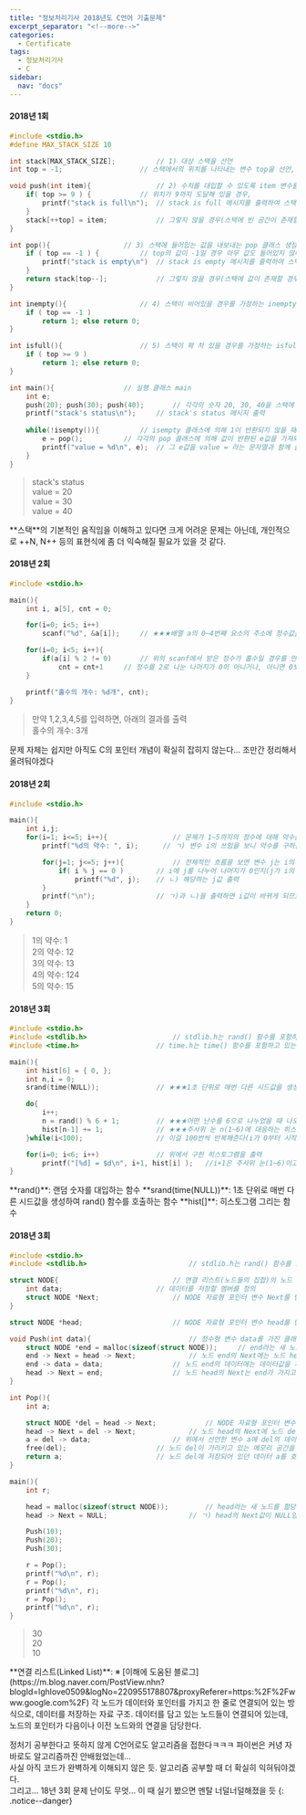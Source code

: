 ```yaml
---
title: "정보처리기사 2018년도 C언어 기출문제"
excerpt_separator: "<!--more-->"
categories:
  - Certificate
tags:
  - 정보처리기사
  - C
sidebar:
  nav: "docs"
---
```

#### 2018년 1회
```c++
#include <stdio.h>
#define MAX_STACK_SIZE 10

int stack[MAX_STACK_SIZE];			// 1) 대상 스택을 선언
int top = -1;					// 스택에서의 위치를 나타내는 변수 top을 선언, -1로 초기값을 설정함

void push(int item){				// 2) 수치를 대입할 수 있도록 item 변수를 갖는 push 클래스 생성
	if( top >= 9 ) {			// 위치가 9까지 도달해 있을 경우,
		printf("stack is full\n");	// stack is full 메시지를 출력하여 스택이 꽉 차 있음을 알림
	}
	stack[++top] = item;			// 그렇지 않을 경우(스택에 빈 공간이 존재할 경우), top에 1을 더해 위치를 설정한 후 item 값을 대입해줌
}

int pop(){					// 3) 스택에 들어있는 값을 내보내는 pop 클래스 생성
	if ( top == -1 ) {			// top의 값이 -1일 경우 아무 값도 들어있지 않다는 의미이므로,
		printf("stack is empty\n")	// stack is empty 메시지를 출력하여 스택이 비어 있음을 알림
	}
	return stack[top--];			// 그렇지 않을 경우(스택에 값이 존재할 경우), top에 1을 뺀 위치의 값을 반환한다
}

int inempty(){					// 4) 스택이 비어있을 경우를 가정하는 inempty 클래스 생성
	if ( top == -1 )
		return 1; else return 0;
}

int isfull(){					// 5) 스택이 꽉 차 있을 경우를 가정하는 isfull 클래스 생성
	if ( top >= 9 )
		return 1; else return 0;
}

int main(){					// 실행 클래스 main
	int e;
	push(20); push(30); push(40);		// 각각의 숫자 20, 30, 40을 스택에 대입하는 push 클래스 실행
	printf("stack's status\n");		// stack's status 메시지 출력
	
	while(!isempty()){			// isempty 클래스에 의해 1이 반환되지 않을 때까지(0일 때까지)
		e = pop();			// 각각의 pop 클래스에 의해 값이 반환된 e값을 가져와서
		printf("value = %d\n", e);	// 그 e값을 value = 라는 문자열과 함께 출력함
	}
}
```
>stack's status  
value = 20  
value = 30  
value = 40

<div class="notice--info" markdown="1">
**스택**의 기본적인 움직임을 이해하고 있다면 크게 어려운 문제는 아닌데, 개인적으로 ++N, N++ 등의 표현식에 좀 더 익숙해질 필요가 있을 것 같다.
</div>

#### 2018년 2회
```c++
#include <stdio.h>

main(){
	int i, a[5], cnt = 0;

	for(i=0; i<5; i++)
		scanf("%d", &a[i]);		// ★★★배열 a의 0~4번째 요소의 주소에 정수값을 입력하라는 의미

	for(i=0; i<5; i++){
		if(a[i] % 2 != 0)		// 위의 scanf에서 받은 정수가 홀수일 경우를 만들어줘야 하므로,
			cnt = cnt+1		// 정수를 2로 나눈 나머지가 0이 아니거나, 아니면 0보다 큰 경우를 만들어줘야 함(>0도 가능)
	}

	printf("홀수의 개수: %d개", cnt);
}
```
> 만약 1,2,3,4,5를 입력하면, 아래의 결과를 출력  
홀수의 개수: 3개
<div class="notice--info" markdown="1">
문제 자체는 쉽지만 아직도 C의 포인터 개념이 확실히 잡히지 않는다... 조만간 정리해서 올려둬야겠다
</div>

#### 2018년 2회
```c++
#include <stdio.h>

main(){
	int i,j;
	for(i=1; i<=5; i++){				// 문제가 1~5까지의 정수에 대해 약수를 구하는 문제이고
		printf("%d의 약수: ", i);		// ㄱ) 변수 i의 쓰임을 보니 약수를 구하는 대상 숫자를 뜻하는 것임

		for(j=1; j<=5; j++){			// 전체적인 흐름을 보면 변수 j는 i의 약수인지를 판별하여 출력하는 수치이므로
			if( i % j == 0 )		// i에 j를 나누어 나머지가 0인지(j가 i의 약수인지)를 판별하는 조건문을 만들어줘야 함
				printf("%d", j);	// ㄴ) 해당하는 j값 출력
		}
		printf("\n");				// ㄱ)과 ㄴ)을 출력하면 i값이 바뀌게 되므로 그 때마다 개행을 넣어준다
	}
	return 0;
}
```
>1의 약수: 1  
2의 약수: 12  
3의 약수: 13  
4의 약수: 124  
5의 약수: 15

#### 2018년 3회
```c++
#include <stdio.h>
#include <stdlib.h> 					// stdlib.h는 rand() 함수를 포함하고 있는 라이브러리
#include <time.h>					// time.h는 time() 함수를 포함하고 있는 라이브러리

main(){
	int hist[6] = { 0, };
	int n,i = 0;
	srand(time(NULL));				// ★★★1초 단위로 매번 다른 시드값을 생성해 rand() 함수를 호출함

	do{
		i++;
		n = rand() % 6 + 1;			// ★★★어떤 난수를 6으로 나누었을 때 나오는 나머지(0~5)에 1씩 더하는 것으로 주사위의 눈(1~6)을 랜덤으로 구현할 수 있음
		hist[n-1] += 1;				// ★★★주사위 눈 n(1~6)에 대응하는 히스토그램의 배열 요소는 n-1(0~6)이므로, n-1번째 배열의 히스토그램에 눈이 나온 횟수를 1씩 더해준다
	}while(i<100);					// 이걸 100번씩 반복해준다(i가 0부터 시작하므로 99번째까지 반복하는 do while문)

	for(i=0; i<6; i++)				// 위에서 구한 히스토그램을 출력
		printf("[%d] = $d\n", i+1, hist[i] );	//i+1은 주사위 눈(1~6)이고, hist[i]는 주사위 눈에 해당하는 히스토그램에 쌓인 각 눈이 나온 횟수를 의미한다
}
```

<div class="notice--info" markdown="1">
**rand()**: 랜덤 숫자를 대입하는 함수  
**srand(time(NULL))**: 1초 단위로 매번 다른 시드값을 생성하여 rand() 함수를 호출하는 함수  
**hist[]**: 히스토그램 그리는 함수
</div>

#### 2018년 3회
```c++
#include <stdio.h>
#include <stdlib.h> 						// stdlib.h는 rand() 함수를 포함하고 있는 라이브러리

struct NODE{							// 연결 리스트(노드들의 집합)의 노드 구조체를 정의
	int data;						// 데이터를 저장할 멤버를 정의
	struct NODE *Next;					// NODE 자료형 포인터 변수 Next를 변수로 선언(★자기 자신이 아닌 다른 노드의 메모리 주소를 저장)
}

struct NODE *head;						// NODE 자료형 포인터 변수 head를 변수로 선언

void Push(int data){						// 정수형 변수 data를 가진 클래스 Push를 정의(리스트에 숫자를 넣는 용도)
	struct NODE *end = malloc(sizeof(struct NODE));		// end라는 새 노드를 할당하는데,
	end -> Next = head -> Next;				// 노드 end의 Next에는 노드 head의 Next를 저장하는데, ㄱ)에 의하면 head의 Next는 Null이므로 end의 Next에는 Null이 지정된다
	end -> data = data;					// 노드 end의 데이터에는 데이터값을 저장하고,
	head -> Next = end;					// 노드 head의 Next는 end가 가지고 있는 값을 저장한다
}

int Pop(){
	int a;

	struct NODE *del = head -> Next;			// NODE 자료형 포인터 변수 del을 변수로 선언하고, head의 Next를 저장. 즉, 노드 del의 용도는 리스트 구조에서 제거할 노드의 시작 주소를 저장하는 것임
	head -> Next = del -> Next;				// 노드 head의 Next에 노드 del의 Next를 저장. 즉, head의 Next는 리스트 구조에서 항상 첫 번째 노드를 가리키게 됨
	a = del -> data;					// 위에서 선언한 변수 a에 del의 데이터를 저장
	free(del);						// 노드 del이 가리키고 있는 메모리 공간을 해제하고,
	return a;						// 노드 del에 저장되어 있던 데이터 a를 호출
}

main(){
	int r;

	head = malloc(sizeof(struct NODE));			// head라는 새 노드를 할당하는데,
	head -> Next = NULL;					// ㄱ) head의 Next값이 NULL임. ★즉, head 노드가 맨 첫 번째 노드임

	Push(10);
	Push(20);
	Push(30);

	r = Pop();
	printf("%d\n", r);
	r = Pop();
	printf("%d\n", r);
	r = Pop();
	printf("%d\n", r);
}
```
>30  
20  
10

<div class="notice--info" markdown="1">
**연결 리스트(Linked List)**:  
※ [이해에 도움된 블로그](https://m.blog.naver.com/PostView.nhn?blogId=lghlove0509&logNo=220955178807&proxyReferer=https:%2F%2Fwww.google.com%2F)  
각 노드가 데이터와 포인터를 가지고 한 줄로 연결되어 있는 방식으로, 데이터를 저장하는 자료 구조.  
데이터를 담고 있는 노드들이 연결되어 있는데, 노드의 포인터가 다음이나 이전 노드와의 연결을 담당한다.
</div>

정처기 공부한다고 뜻하지 않게 C언어로도 알고리즘을 접한다ㅋㅋㅋ 파이썬은 커녕 자바로도 알고리즘까진 안배웠었는데...  
사실 아직 코드가 완벽하게 이해되지 않은 듯. 알고리즘 공부할 때 더 확실히 익혀둬야겠다.  
그리고... 18년 3회 문제 난이도 무엇... 이 때 실기 봤으면 멘탈 너덜너덜해졌을 듯
{: .notice--danger}
